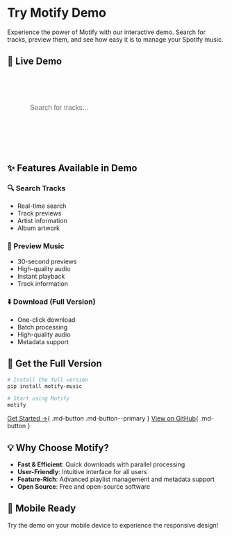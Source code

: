 # Try Motify Demo

Experience the power of Motify with our interactive demo. Search for tracks, preview them, and see how easy it is to manage your Spotify music.

## 🎵 Live Demo

<div class="demo-container">
  <div class="search-section">
    <div class="search-box">
      <input type="text" id="search-input" placeholder="Search for tracks..." class="search-input">
      <button id="search-button" class="search-button">
        <span class="demo-icon">🔍</span> Search
      </button>
    </div>
  </div>
  
  <div id="search-results" class="search-results">
    <!-- Search results will appear here -->
  </div>
  
  <div id="preview-player" class="preview-player">
    <!-- Preview player will appear here -->
  </div>
</div>

## ✨ Features Available in Demo

<div class="grid features" markdown>

### 🔍 Search Tracks
- Real-time search
- Track previews
- Artist information
- Album artwork

### 🎵 Preview Music
- 30-second previews
- High-quality audio
- Instant playback
- Track information

### ⬇️ Download (Full Version)
- One-click download
- Batch processing
- High-quality audio
- Metadata support

</div>

## 🚀 Get the Full Version

```bash
# Install the full version
pip install motify-music

# Start using Motify
motify
```

[Get Started →](installation.md){ .md-button .md-button--primary }
[View on GitHub](https://github.com/mosh3eb/motify){ .md-button }

## 💡 Why Choose Motify?

- **Fast & Efficient**: Quick downloads with parallel processing
- **User-Friendly**: Intuitive interface for all users
- **Feature-Rich**: Advanced playlist management and metadata support
- **Open Source**: Free and open-source software

## 📱 Mobile Ready

Try the demo on your mobile device to experience the responsive design!

<script src="../../site/assets/javascripts/demo.js"></script>

<style>
.demo-container {
  background: var(--md-card-bg-color);
  border-radius: var(--md-card-radius);
  padding: 2rem;
  margin: 2rem 0;
  border: 1px solid rgba(255, 255, 255, 0.1);
  backdrop-filter: blur(10px);
  -webkit-backdrop-filter: blur(10px);
}

.search-section {
  margin-bottom: 2rem;
}

.search-box {
  display: flex;
  gap: 1rem;
  max-width: 600px;
  margin: 0 auto;
}

.search-input {
  flex: 1;
  padding: 0.8rem 1.2rem;
  border: 2px solid var(--md-primary-fg-color);
  border-radius: 25px;
  font-size: 1rem;
  background: var(--md-default-bg-color);
  color: var(--md-default-fg-color);
}

.search-button {
  background: var(--md-primary-fg-color);
  color: white;
  border: none;
  padding: 0.8rem 1.5rem;
  border-radius: 25px;
  cursor: pointer;
  font-weight: 600;
  display: flex;
  align-items: center;
  gap: 0.5rem;
  transition: all 0.3s ease;
}

.search-button:hover {
  transform: translateY(-2px);
  box-shadow: 0 4px 12px rgba(0,0,0,0.15);
}

.search-results {
  display: flex;
  flex-direction: column;
  gap: 1rem;
  margin-top: 2rem;
}

.track-item {
  display: flex;
  align-items: center;
  gap: 1rem;
  padding: 1rem;
  background: var(--md-default-bg-color);
  border-radius: var(--md-card-radius);
  transition: all 0.3s ease;
}

.track-item:hover {
  transform: translateY(-2px);
  box-shadow: 0 4px 12px rgba(0,0,0,0.15);
}

.track-image {
  width: 60px;
  height: 60px;
  border-radius: 8px;
  object-fit: cover;
}

.track-info {
  flex: 1;
}

.track-info h3 {
  margin: 0;
  color: var(--md-primary-fg-color);
}

.track-info p {
  margin: 0.5rem 0 0;
  opacity: 0.8;
}

.track-actions {
  display: flex;
  gap: 0.5rem;
}

.preview-button,
.download-button {
  background: var(--md-primary-fg-color);
  color: white;
  border: none;
  padding: 0.6rem 1rem;
  border-radius: 20px;
  cursor: pointer;
  font-weight: 600;
  display: flex;
  align-items: center;
  gap: 0.5rem;
  transition: all 0.3s ease;
}

.preview-button:hover,
.download-button:hover {
  transform: translateY(-2px);
  box-shadow: 0 4px 12px rgba(0,0,0,0.15);
}

.demo-icon {
  font-size: 1.2rem;
}

.demo-message {
  position: fixed;
  bottom: 2rem;
  left: 50%;
  transform: translateX(-50%);
  background: var(--md-primary-fg-color);
  color: white;
  padding: 1rem 2rem;
  border-radius: 25px;
  font-weight: 600;
  animation: slideUp 0.3s ease-out;
  z-index: 1000;
}

.loading {
  text-align: center;
  padding: 2rem;
  color: var(--md-primary-fg-color);
  font-weight: 600;
}

.error {
  text-align: center;
  padding: 2rem;
  color: #ff4444;
  font-weight: 600;
}

@keyframes slideUp {
  from {
    transform: translate(-50%, 100%);
    opacity: 0;
  }
  to {
    transform: translate(-50%, 0);
    opacity: 1;
  }
}

@media screen and (max-width: 480px) {
  .demo-container {
    padding: 1rem;
  }
  
  .search-box {
    flex-direction: column;
  }
  
  .search-button {
    width: 100%;
    justify-content: center;
  }
  
  .track-item {
    flex-direction: column;
    text-align: center;
  }
  
  .track-actions {
    width: 100%;
    justify-content: center;
  }
}
</style> 